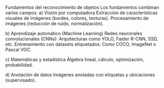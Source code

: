 Fundamentos del reconocimiento de objetos
Los fundamentos combinan varios campos:
a) Visión por computadora
Extracción de características visuales de imágenes (bordes, colores, texturas).
Procesamiento de imágenes (reducción de ruido, normalización).

b) Aprendizaje automático (Machine Learning)
Redes neuronales convolucionales (CNNs): Arquitecturas como YOLO, Faster R-CNN, SSD, etc.
Entrenamiento con datasets etiquetados: Como COCO, ImageNet o Pascal VOC.

c) Matemáticas y estadística
Álgebra lineal, cálculo, optimización, probabilidad.

d) Anotación de datos
Imágenes anotadas con etiquetas y ubicaciones (supervisado).